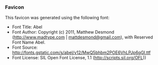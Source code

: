 ### Favicon
This favicon was generated using the following font:

- Font Title: Abel
- Font Author: Copyright (c) 2011, Matthew Desmond (http://www.madtype.com | mattdesmond@gmail.com), with Reserved Font Name Abel.
- Font Source: http://fonts.gstatic.com/s/abel/v12/MwQ5bhbm2POE6VhLPJp6qGI.ttf
- Font License: SIL Open Font License, 1.1 (http://scripts.sil.org/OFL))
